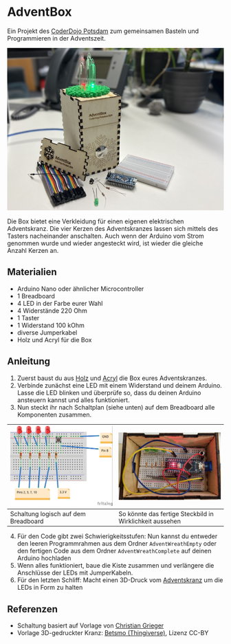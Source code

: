 # AdventBox

Ein Projekt des [CoderDojo Potsdam](https://coderdojopotsdam.github.io/) zum gemeinsamen Basteln und Programmieren in der Adventszeit.

![Schaubild AdventBox](box.jpg)

Die Box bietet eine Verkleidung für einen eigenen elektrischen Adventskranz.
Die vier Kerzen des Adventskranzes lassen sich mittels des Tasters nacheinander anschalten.
Auch wenn der Arduino vom Strom genommen wurde und wieder angesteckt wird, ist wieder die gleiche Anzahl Kerzen an.

## Materialien

- Arduino Nano oder ähnlicher Microcontroller
- 1 Breadboard
- 4 LED in der Farbe eurer Wahl
- 4 Widerstände 220 Ohm
- 1 Taster
- 1 Widerstand 100 kOhm
- diverse Jumperkabel
- Holz und Acryl für die Box

## Anleitung

1. Zuerst baust du aus [Holz](kasten_schnitt.02mm.svg) und [Acryl](kerzen.svg) die Box eures Adventskranzes.
2. Verbinde zunächst eine LED mit einem Widerstand und deinem Arduino. Lasse die LED blinken und überprüfe so, dass du deinen Arduino ansteuern kannst und alles funktioniert.
3. Nun steckt ihr nach Schaltplan (siehe unten) auf dem Breadboard alle Komponenten zusammen.

|![Logische Schaltung](Schaltplan_Breadboard_Logisch.jpg)|![Schaltung auf dem Breadboard](Schaltung_Breadboard.jpeg)|
|--|--|
| Schaltung logisch auf dem Breadboard | So könnte das fertige Steckbild in Wirklichkeit aussehen |

4. Für den Code gibt zwei Schwierigkeitsstufen: Nun kannst du entweder den leeren Programmrahmen aus dem Ordner `AdventWreathEmpty` oder den fertigen Code aus dem Ordner `AdventWreathComplete` auf deinen Arduino hochladen
5. Wenn alles funktioniert, baue die Kiste zusammen und verlängere die Anschlüsse der LEDs mit JumperKabeln.
6. Für den letzten Schliff: Macht einen 3D-Druck vom [Adventskranz](kranz.stl) um die LEDs in Form zu halten

## Referenzen

* Schaltung basiert auf Vorlage von [Christian Grieger](https://elektro.turanis.de/html/prj404/index.html)
* Vorlage 3D-gedruckter Kranz: [Betsmo (Thingiverse)](https://www.thingiverse.com/thing:1937138), Lizenz CC-BY

